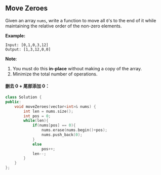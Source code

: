 ## Move Zeroes

Given an array `nums`, write a function to move all `0`'s to the end of it while maintaining the relative order of the non-zero elements.

**Example:**

```
Input: [0,1,0,3,12]
Output: [1,3,12,0,0]
```

**Note**:

1. You must do this **in-place** without making a copy of the array.
2. Minimize the total number of operations.

#### 删去 0 + 尾部添加 0：

```c++
class Solution {
public:
    void moveZeroes(vector<int>& nums) {
        int len = nums.size();
        int pos = 0;
        while(len){
            if(nums[pos] == 0){
                nums.erase(nums.begin()+pos);
                nums.push_back(0);
            }
            else
                pos++;
            len--;
        }
    }
};
```

